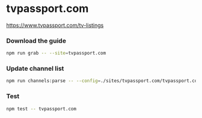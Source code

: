 # tvpassport.com

https://www.tvpassport.com/tv-listings

### Download the guide

```sh
npm run grab -- --site=tvpassport.com
```

### Update channel list

```sh
npm run channels:parse -- --config=./sites/tvpassport.com/tvpassport.com.config.js --output=./sites/tvpassport.com/tvpassport.com.channels.xml
```

### Test

```sh
npm test -- tvpassport.com
```
